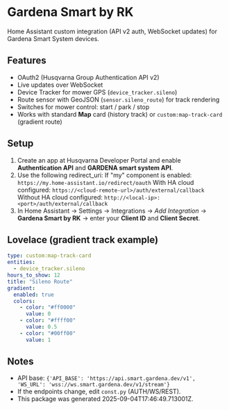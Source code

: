 # Gardena Smart by RK

Home Assistant custom integration (API v2 auth, WebSocket updates) for Gardena Smart System devices.

## Features
- OAuth2 (Husqvarna Group Authentication API v2)
- Live updates over WebSocket
- Device Tracker for mower GPS (`device_tracker.sileno`)
- Route sensor with GeoJSON (`sensor.sileno_route`) for track rendering
- Switches for mower control: start / park / stop
- Works with standard **Map** card (history track) or `custom:map-track-card` (gradient route)

## Setup
1. Create an app at Husqvarna Developer Portal and enable **Authentication API** and **GARDENA smart system API**.
2. Use the following redirect_uri:
  If "my" component is enabled: `https://my.home-assistant.io/redirect/oauth`
  With HA cloud configured: `https://<cloud-remote-url>/auth/external/callback`
  Without HA cloud configured: `http://<local-ip>:<port>/auth/external/callback`
3. In Home Assistant → Settings → Integrations → *Add Integration* → **Gardena Smart by RK** → enter your **Client ID** and **Client Secret**.

## Lovelace (gradient track example)
```yaml
type: custom:map-track-card
entities:
  - device_tracker.sileno
hours_to_show: 12
title: "Sileno Route"
gradient:
  enabled: true
  colors:
    - color: "#ff0000"
      value: 0
    - color: "#ffff00"
      value: 0.5
    - color: "#00ff00"
      value: 1
```

## Notes
- API base: `{'API_BASE': 'https://api.smart.gardena.dev/v1', 'WS_URL': 'wss://ws.smart.gardena.dev/v1/stream'}`
- If the endpoints change, edit `const.py` (AUTH/WS/REST).
- This package was generated 2025-09-04T17:46:49.713001Z.
